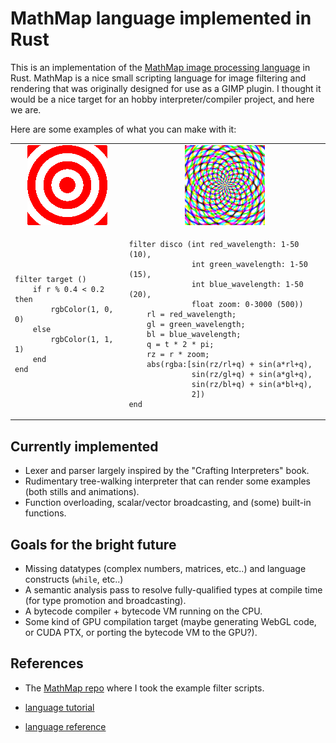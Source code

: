 # MathMap language implemented in Rust

This is an implementation of the
[MathMap image processing language](http://www.complang.tuwien.ac.at/schani/mathmap/)
in Rust. MathMap is a nice small scripting language for image filtering and
rendering that was originally designed for use as a GIMP plugin. I thought it
would be a nice target for an hobby interpreter/compiler project, and here we
are.

Here are some examples of what you can make with it:

<table>
<tbody>
<tr>
<td align="center">
    <img src="examples/render/target.png">
</td>
<td align="center">
    <img src="examples/render/disco.gif">
</td>
</tr>

<tr>

<td>

```
filter target ()
    if r % 0.4 < 0.2 then
        rgbColor(1, 0, 0)
    else
        rgbColor(1, 1, 1)
    end
end
```

</td>

<td>

```
filter disco (int red_wavelength: 1-50 (10),
              int green_wavelength: 1-50 (15),
              int blue_wavelength: 1-50 (20),
              float zoom: 0-3000 (500))
    rl = red_wavelength;
    gl = green_wavelength;
    bl = blue_wavelength;
    q = t * 2 * pi;
    rz = r * zoom;
    abs(rgba:[sin(rz/rl+q) + sin(a*rl+q),
              sin(rz/gl+q) + sin(a*gl+q),
              sin(rz/bl+q) + sin(a*bl+q),
              2])
end
```

</td>

</tr>

</tbody>

</table>

## Currently implemented

- Lexer and parser largely inspired by the "Crafting Interpreters" book.
- Rudimentary tree-walking interpreter that can render some examples (both
  stills and animations).
- Function overloading, scalar/vector broadcasting, and (some) built-in
  functions.

## Goals for the bright future

- Missing datatypes (complex numbers, matrices, etc..) and language constructs
  (`while`, etc..)
- A semantic analysis pass to resolve fully-qualified types at compile time (for
  type promotion and broadcasting).
- A bytecode compiler + bytecode VM running on the CPU.
- Some kind of GPU compilation target (maybe generating WebGL code, or CUDA PTX,
  or porting the bytecode VM to the GPU?).

## References

- The [MathMap repo](https://github.com/schani/mathmap) where I took the example
  filter scripts.

- [language tutorial](https://www.complang.tuwien.ac.at/schani/mathmap/language.html)

- [language reference](https://www.complang.tuwien.ac.at/schani/mathmap/reference.html)

